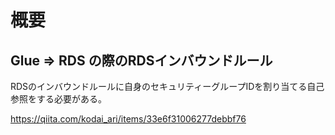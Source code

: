 # 概要

## Glue => RDS の際のRDSインバウンドルール
RDSのインバウンドルールに自身のセキュリティーグループIDを割り当てる自己参照をする必要がある。

https://qiita.com/kodai_ari/items/33e6f31006277debbf76
